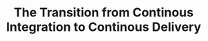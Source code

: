 ---
title: "The Transition from Continous Integration to Continous Delivery"
subtitle:
event: "Geek Night Kampala"
event-fulltitle:
event-url: "http://twkampala.github.io/geeknight/"
location: "Kampala, Uganda"
slides: "http://www.slideshare.net/njoannah/transition-from-ci-to-cd"
video: N/A
news: "https://golangnews.com/stories/1868-slides-the-story-of-gopath-by-nikhita-raghunath"
---